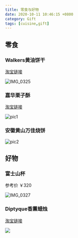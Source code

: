 ```yaml
---
title: 零食与好物
date: 2020-10-11 10:46:15 +0800
category: Gift
tags: [cuisine,gift]
---
```



## 零食

### Walkers黄油饼干

[淘宝链接](https://m.tb.cn/h.4aEuUjf?sm=7e85e3)

![IMG_0325](https://chenxie-fun.oss-cn-shenzhen.aliyuncs.com/gift/taobao_cuisine/IMG_0325.JPG)

### 嘉华栗子酥

[淘宝链接](https://m.tb.cn/h.4aEkEJp?sm=fddb9e)

![pic1](https://chenxie-fun.oss-cn-shenzhen.aliyuncs.com/gift/taobao_cuisine/jiahuilizisu.jpeg)

### 安徽黄山万佳烧饼

![pic2](https://chenxie-fun.oss-cn-shenzhen.aliyuncs.com/gift/taobao_cuisine/IMG_0324.JPG)

## 好物

### 富士山杯

参考价 ￥320

![IMG_0327](https://chenxie-fun.oss-cn-shenzhen.aliyuncs.com/gift/taobao_gift/IMG_0327.JPG)

### Diptyque香薰蜡烛

[淘宝链接](https://m.tb.cn/h.4b0YkUY?sm=76016a)

![](https://chenxie-fun.oss-cn-shenzhen.aliyuncs.com/gift/taobao_gift/Image%202020-10-11%20at%2012.54%20PM.jpg)